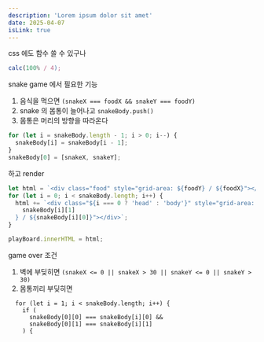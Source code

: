 ```yaml
---
description: 'Lorem ipsum dolor sit amet'
date: 2025-04-07
isLink: true
---
```


css 에도 함수 쓸 수 있구나

```jsx
calc(100% / 4);
```

snake game 에서 필요한 기능

1. 음식을 먹으면 `(snakeX === foodX && snakeY === foodY)`
2. snake 의 몸통이 늘어나고 `snakeBody.push()`
3. 몸통은 머리의 방향을 따라온다

```jsx
for (let i = snakeBody.length - 1; i > 0; i--) {
  snakeBody[i] = snakeBody[i - 1];
}
snakeBody[0] = [snakeX, snakeY];
```

하고 render

```jsx
let html = `<div class="food" style="grid-area: ${foodY} / ${foodX}"></div>`;
for (let i = 0; i < snakeBody.length; i++) {
  html += `<div class="${i === 0 ? 'head' : 'body'}" style="grid-area: ${
    snakeBody[i][1]
  } / ${snakeBody[i][0]}"></div>`;
}

playBoard.innerHTML = html;
```

game over 조건

1. 벽에 부딪히면 `(snakeX <= 0 || snakeX > 30 || snakeY <= 0 || snakeY > 30)`
2. 몸통끼리 부딪히면

```
  for (let i = 1; i < snakeBody.length; i++) {
    if (
      snakeBody[0][0] === snakeBody[i][0] &&
      snakeBody[0][1] === snakeBody[i][1]
    ) {
```
